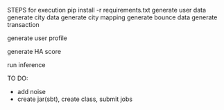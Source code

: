 STEPS for execution
pip install -r requirements.txt
generate user data
generate city data
generate city mapping
generate bounce data
generate transaction 

generate user profile

generate HA score

run inference


TO DO:
* add noise
* create jar(sbt), create class, submit jobs
